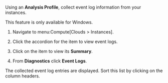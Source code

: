 Using an **Analysis Profile**, collect event log information from your
instances.

<div class="note">

This feature is only available for Windows.

</div>

1.  Navigate to menu:Compute\[Clouds \> Instances\].

2.  Click the accordion for the item to view event logs.

3.  Click on the item to view its **Summary**.

4.  From **Diagnostics** click **Event Logs**.

The collected event log entries are displayed. Sort this list by
clicking on the column headers.
